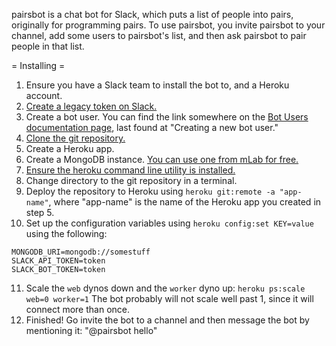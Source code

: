 pairsbot is a chat bot for Slack, which puts a list of people into pairs, originally for programming pairs. To use pairsbot, you invite pairsbot to your channel, add some users to pairsbot's list, and then ask pairsbot to pair people in that list.

= Installing =
1. Ensure you have a Slack team to install the bot to, and a Heroku account.
2. [Create a legacy token on Slack.](https://api.slack.com/custom-integrations/legacy-tokens)
3. Create a bot user. You can find the link somewhere on the [Bot Users documentation page](https://api.slack.com/bot-users), last found at "Creating a new bot user."
4. [Clone the git repository.](https://github.com/latagore/slack-pairs-bot)
5. Create a Heroku app.
6. Create a MongoDB instance. [You can use one from mLab for free.](https://mlab.com/)
7. [Ensure the heroku command line utility is installed.](https://devcenter.heroku.com/articles/heroku-cli)
8. Change directory to the git repository in a terminal.
9. Deploy the repository to Heroku using `heroku git:remote -a "app-name"`, where "app-name" is the name of the Heroku app you created in step 5.
10. Set up the configuration variables using `heroku config:set KEY=value` using the following:
```
MONGODB_URI=mongodb://somestuff
SLACK_API_TOKEN=token
SLACK_BOT_TOKEN=token
```
11. Scale the `web` dynos down and the `worker` dyno up: `heroku ps:scale web=0 worker=1` The bot probably will not scale well past 1, since it will connect more than once.
12. Finished! Go invite the bot to a channel and then message the bot by mentioning it: "@pairsbot hello"
